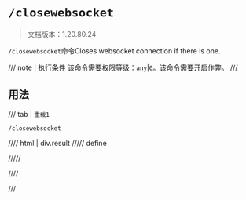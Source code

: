 # `/closewebsocket`

> 文档版本：1.20.80.24

`/closewebsocket`命令Closes websocket connection if there is one.

/// note | 执行条件
该命令需要权限等级：`any`|`0`。该命令需要开启作弊。
///

## 用法

/// tab | `重载1`
```mcfunction
/closewebsocket
```

//// html | div.result
///// define

/////

////

///
